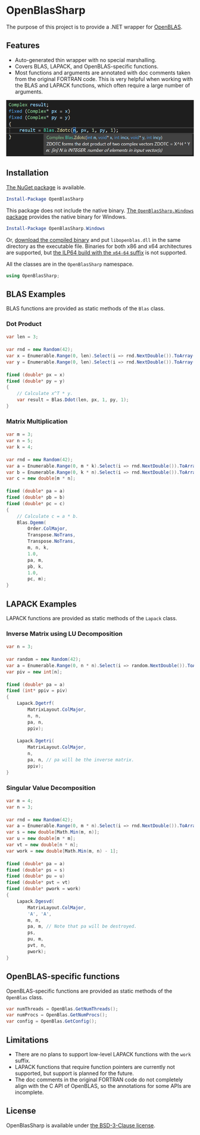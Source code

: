 # OpenBlasSharp

The purpose of this project is to provide a .NET wrapper for [OpenBLAS](https://github.com/OpenMathLib/OpenBLAS).



## Features

* Auto-generated thin wrapper with no special marshalling.
* Covers BLAS, LAPACK, and OpenBLAS-specific functions.
* Most functions and arguments are annotated with doc comments taken from the original FORTRAN code.
This is very helpful when working with the BLAS and LAPACK functions, which often require a large number of arguments.

![An example screenshot shows the doc comment of a BLAS function.](screenshot.png)



## Installation

[The NuGet package](https://www.nuget.org/packages/OpenBlasSharp) is available.

```ps1
Install-Package OpenBlasSharp
```

This package does not include the native binary.
[The `OpenBlasSharp.Windows` package](https://www.nuget.org/packages/OpenBlasSharp.Windows) provides the native binary for Windows.

```ps1
Install-Package OpenBlasSharp.Windows
```

Or, [download the compiled binary](https://github.com/OpenMathLib/OpenBLAS/releases) and put `libopenblas.dll` in the same directory as the executable file.
Binaries for both x86 and x64 architectures are supported, but [the ILP64 build with the `x64-64` suffix](https://github.com/OpenMathLib/OpenBLAS/blob/develop/docs/distributing.md#ilp64-interface-builds) is not supported.

All the classes are in the `OpenBlasSharp` namespace.

```cs
using OpenBlasSharp;
```



## BLAS Examples

BLAS functions are provided as static methods of the `Blas` class.

### Dot Product

```cs
var len = 3;

var rnd = new Random(42);
var x = Enumerable.Range(0, len).Select(i => rnd.NextDouble()).ToArray();
var y = Enumerable.Range(0, len).Select(i => rnd.NextDouble()).ToArray();

fixed (double* px = x)
fixed (double* py = y)
{
    // Calculate x^T * y.
    var result = Blas.Ddot(len, px, 1, py, 1);
}
```

### Matrix Multiplication

```cs
var m = 3;
var n = 5;
var k = 4;

var rnd = new Random(42);
var a = Enumerable.Range(0, m * k).Select(i => rnd.NextDouble()).ToArray();
var b = Enumerable.Range(0, k * n).Select(i => rnd.NextDouble()).ToArray();
var c = new double[m * n];

fixed (double* pa = a)
fixed (double* pb = b)
fixed (double* pc = c)
{
    // Calculate c = a * b.
    Blas.Dgemm(
        Order.ColMajor,
        Transpose.NoTrans,
        Transpose.NoTrans,
        m, n, k,
        1.0,
        pa, m,
        pb, k,
        1.0,
        pc, m);
}
```



## LAPACK Examples

LAPACK functions are provided as static methods of the `Lapack` class.

### Inverse Matrix using LU Decomposition

```cs
var n = 3;

var random = new Random(42);
var a = Enumerable.Range(0, n * n).Select(i => random.NextDouble()).ToArray();
var piv = new int[n];

fixed (double* pa = a)
fixed (int* ppiv = piv)
{
    Lapack.Dgetrf(
        MatrixLayout.ColMajor,
        n, n,
        pa, n,
        ppiv);

    Lapack.Dgetri(
        MatrixLayout.ColMajor,
        n,
        pa, n, // pa will be the inverse matrix.
        ppiv);
}
```

### Singular Value Decomposition

```cs
var m = 4;
var n = 3;

var rnd = new Random(42);
var a = Enumerable.Range(0, m * n).Select(i => rnd.NextDouble()).ToArray();
var s = new double[Math.Min(m, n)];
var u = new double[m * m];
var vt = new double[n * n];
var work = new double[Math.Min(m, n) - 1];

fixed (double* pa = a)
fixed (double* ps = s)
fixed (double* pu = u)
fixed (double* pvt = vt)
fixed (double* pwork = work)
{
    Lapack.Dgesvd(
        MatrixLayout.ColMajor,
        'A', 'A',
        m, n,
        pa, m, // Note that pa will be destroyed.
        ps,
        pu, m,
        pvt, n,
        pwork);
}
```



## OpenBLAS-specific functions

OpenBLAS-specific functions are provided as static methods of the `OpenBlas` class.

```cs
var numThreads = OpenBlas.GetNumThreads();
var numProcs = OpenBlas.GetNumProcs();
var config = OpenBlas.GetConfig();
```



## Limitations

* There are no plans to support low-level LAPACK functions with the `work` suffix.
* LAPACK functions that require function pointers are currently not supported, but support is planned for the future.
* The doc comments in the original FORTRAN code do not completely align with the C API of OpenBLAS, so the annotations for some APIs are incomplete.



## License
OpenBlasSharp is available under [the BSD-3-Clause license](LICENSE.txt).
